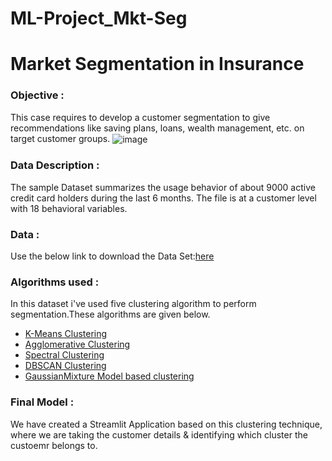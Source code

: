 # ML-Project_Mkt-Seg
# Market Segmentation in Insurance

### Objective  :
This case requires to develop a customer segmentation to give recommendations like saving plans, loans, wealth management, etc. on target customer groups.
<img align="center" src="https://user-images.githubusercontent.com/34673684/137431219-a5d99ac4-ce63-4435-8a49-4e19b09d0a07.png" alt="image">
### Data Description : 
The sample Dataset summarizes the usage behavior of about 9000 active credit card holders during the last 6 months. The file is at a customer level with 18 behavioral variables.
### Data :  
Use the below link to download the Data Set:[here](https://github.com/pik1989/MarketSegmentation/blob/main/Clustered_Customer_Data.csv) 
### Algorithms used :  
In this dataset i've used five clustering algorithm to perform segmentation.These algorithms are given below.
- [K-Means Clustering](https://en.wikipedia.org/wiki/K-means_clustering)
- [Agglomerative Clustering](https://scikit-learn.org/stable/modules/generated/sklearn.cluster.AgglomerativeClustering.html)
- [Spectral Clustering](https://scikit-learn.org/stable/modules/generated/sklearn.cluster.SpectralClustering.html)
- [DBSCAN Clustering](https://scikit-learn.org/stable/modules/generated/sklearn.cluster.DBSCAN.html)
- [GaussianMixture Model based clustering](https://en.wikipedia.org/wiki/Mixture_model)
### Final Model  :
We have created a Streamlit Application based on this clustering technique, where we are taking the customer details & identifying which cluster the custoemr belongs to.
